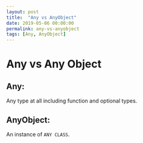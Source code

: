 ```yaml
---
layout: post
title:  "Any vs AnyObject"
date: 2019-05-06 00:00:00
permalink: any-vs-anyobject
tags: [Any, AnyObject]
---
```


# Any vs Any Object

## Any:
Any type at all including function and optional types.

## AnyObject:
An instance of `ANY CLASS`.
